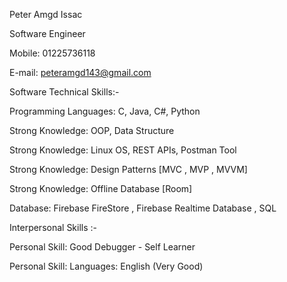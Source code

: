 Peter Amgd Issac

Software Engineer

Mobile: 01225736118

E-mail: peteramgd143@gmail.com

Software Technical Skills:-
 
Programming Languages: C, Java, C#, Python

Strong Knowledge: OOP, Data Structure

Strong Knowledge: Linux OS, REST APIs, Postman Tool	

Strong Knowledge: Design Patterns [MVC , MVP , MVVM]

Strong Knowledge: Offline Database [Room]

Database: Firebase FireStore , Firebase Realtime Database , SQL

Interpersonal Skills	:-

Personal Skill: Good Debugger - Self Learner

Personal Skill:
Languages: English (Very Good) 


